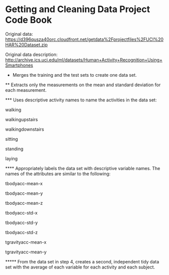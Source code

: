 Getting and Cleaning Data Project Code Book
===========================================

Original data: https://d396qusza40orc.cloudfront.net/getdata%2Fprojectfiles%2FUCI%20HAR%20Dataset.zip

Original data description: http://archive.ics.uci.edu/ml/datasets/Human+Activity+Recognition+Using+Smartphones

* Merges the training and the test sets to create one data set.

** Extracts only the measurements on the mean and standard deviation for each measurement.  

*** Uses descriptive activity names to name the activities in the data set:

walking

walkingupstairs

walkingdownstairs

sitting

standing

laying

**** Appropriately labels the data set with descriptive variable names. The names of the attributes are similar to the following:

tbodyacc-mean-x 

tbodyacc-mean-y 

tbodyacc-mean-z 

tbodyacc-std-x 

tbodyacc-std-y 

tbodyacc-std-z 

tgravityacc-mean-x 

tgravityacc-mean-y

***** From the data set in step 4, creates a second, independent tidy data set with the average of each variable for each activity and each subject.
